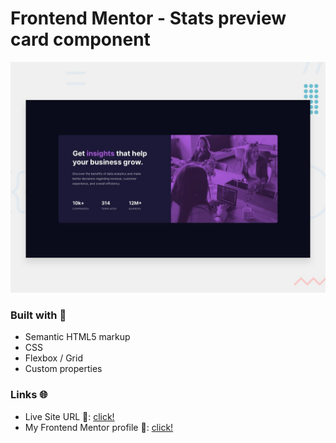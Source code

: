 # Frontend Mentor - Stats preview card component

![Design preview for the Stats preview card component coding challenge](./design/desktop-preview.jpg)

### Built with 🧱
- Semantic HTML5 markup
- CSS
- Flexbox / Grid
- Custom properties

### Links 🌐

- Live Site URL 🔴: [click!](https://kacperkwinta.github.io/Stats-preview-card-component/)
- My Frontend Mentor profile 👦: [click!](https://www.frontendmentor.io/profile/kacperkwinta)
